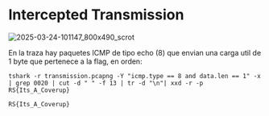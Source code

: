 # Intercepted Transmission

![2025-03-24-101147_800x490_scrot](https://github.com/user-attachments/assets/99b59ac4-a342-43b6-bfc5-ac8a49855472)

En la traza hay paquetes ICMP de tipo echo (8) que envian una carga util de 1 byte que pertenece a la flag, en orden:

```
tshark -r transmission.pcapng -Y "icmp.type == 8 and data.len == 1" -x | grep 0020 | cut -d " " -f 13 | tr -d "\n"| xxd -r -p
RS{Its_A_Coverup}
```

`RS{Its_A_Coverup}`
